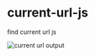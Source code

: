 # current-url-js
 find current url js
 
![current url output](https://github.com/krupesh788/current-url-js/assets/71176180/32e5c26f-1d7d-4b53-9c34-03b9c5e59437)
